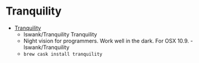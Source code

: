 # Tranquility
- [Tranquility](https://github.com/lswank/Tranquility)
  -  lswank/Tranquility Tranquility
  - Night vision for programmers. Work well in the dark. For OSX 10.9. - lswank/Tranquility
  - `brew cask install tranquility`
